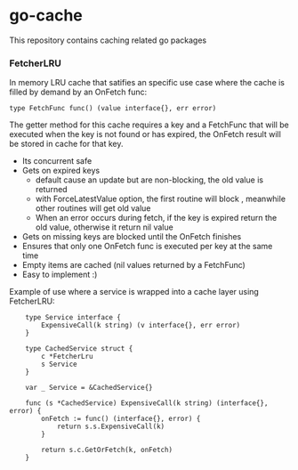 # go-cache

This repository contains caching related go packages

### FetcherLRU
In memory LRU cache that satifies an specific use case where the cache is filled by demand by an OnFetch func:

```golang
type FetchFunc func() (value interface{}, err error)
```

The getter method for this cache requires a key and a FetchFunc that will be executed when the key is not found or has expired, the OnFetch result will be stored in cache for that key.

- Its concurrent safe
- Gets on expired keys
    - default cause an update but are non-blocking, the old value is returned
    - with ForceLatestValue option, the first routine will block , meanwhile other routines will get old value
    - When an error occurs during fetch, if the key is expired return the old value, otherwise it return nil value 
- Gets on missing keys are blocked until the OnFetch finishes
- Ensures that only one OnFetch func is executed per key at the same time
- Empty items are cached (nil values returned by a FetchFunc)
- Easy to implement :)

Example of use where a service is wrapped into a cache layer using FetcherLRU:

```golang
    type Service interface {
        ExpensiveCall(k string) (v interface{}, err error)
    }

    type CachedService struct {
        c *FetcherLru
        s Service
    }

    var _ Service = &CachedService{}

    func (s *CachedService) ExpensiveCall(k string) (interface{}, error) {
        onFetch := func() (interface{}, error) {
            return s.s.ExpensiveCall(k)
        }
        
        return s.c.GetOrFetch(k, onFetch)
    }
```

